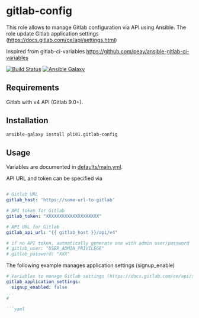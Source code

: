 gitlab-config
===================

This role allows to manage Gitlab configuration via API using Ansible.
The role update Gitlab application settings
(https://docs.gitlab.com/ce/api/settings.html)

Inspired from gitlab-ci-variables https://github.com/peay/ansible-gitlab-ci-variables

[![Build Status](https://travis-ci.org/pli01/ansible-gitlab-config.svg?branch=master)](https://travis-ci.org/pli01/ansible-gitlab-config)
[![Ansible Galaxy](https://img.shields.io/badge/ansible-pli01.gitlab--config-blue.svg)](https://galaxy.ansible.com/pli01/ansible-gitlab-config/)

Requirements
------------

Gitlab with v4 API (Gitlab 9.0+).

Installation
-------------

```sh
ansible-galaxy install pli01.gitlab-config
```

Usage
-----

Variables are documented in [defaults/main.yml](defaults/main.yml).

API URL and token can be specified via
```yaml

# Gitlab URL
gitlab_host: 'https://some-url-to-gitlab'

# API token for Gitlab
gitlab_token: "XXXXXXXXXXXXXXXXXXXX"

# API URL for Gitlab
gitlab_api_url: "{{ gitlab_host }}/api/v4"

# if no API token, autmatically generate one with admin user/password 
# gitlab_user: "USER_ADMIN_PRIVILEGE"
# gitlab_password: "XXX"

```

The following example manages application settings (signup_enable)
```yaml
# Variables to manage Gitlab settings (https://docs.gitlab.com/ce/api/settings.html)
gitlab_application_settings:
  signup_enabled: false
...
#

```yaml

